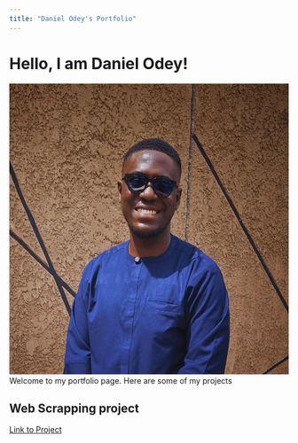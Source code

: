 ```yaml
---
title: "Daniel Odey's Portfolio"
---
```


# Hello, I am Daniel Odey!
![headshot](assets/headshot.png)
Welcome to my portfolio page. Here are some of my projects

## Web Scrapping project
[Link to Project](https://github.com/danielodey/player-data-scrapper)
